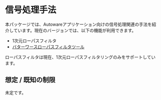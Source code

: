 # 信号処理手法

本パッケージでは、Autowareアプリケーション向けの信号処理関連の手法を紹介しています。現在のバージョンでは、以下の機能が利用できます。

- 1次元ローパスフィルタ
- [バターワースローパスフィルタツール](documentation/ButterworthFilter.md)

ローパスフィルタは現在、1次元ローパスフィルタリングのみをサポートしています。

## 想定 / 既知の制限

未定です。

